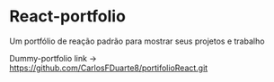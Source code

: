 # React-portfolio

Um portfólio de reação padrão para mostrar seus projetos e trabalho


Dummy-portfolio link -> https://github.com/CarlosFDuarte8/portifolioReact.git


